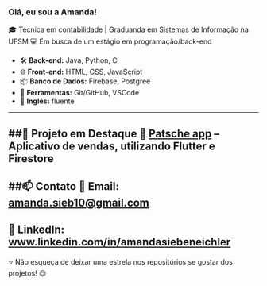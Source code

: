### Olá, eu sou a Amanda!

🎓 Técnica em contabilidade | Graduanda em Sistemas de Informação na UFSM
💻 Em busca de um estágio em programação/back-end

- 🛠  **Back-end:** Java, Python, C
- 🌐 **Front-end:** HTML, CSS, JavaScript
- 📦 **Banco de Dados:** Firebase, Postgree
- 🔧 **Ferramentas:** Git/GitHub, VSCode
- 🚀 **Inglês:** fluente
---
##📌 Projeto em Destaque
🔹 [Patsche app](https://github.com/aaacms/patsche-app) – Aplicativo de vendas, utilizando Flutter e Firestore
---
##📫 Contato
📧 Email: amanda.sieb10@gmail.com
---
🔗 LinkedIn: www.linkedin.com/in/amandasiebeneichler
----
⭐ Não esqueça de deixar uma estrela nos repositórios se gostar dos projetos! 😊
